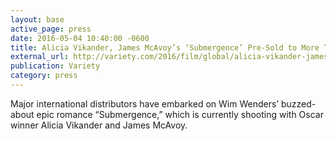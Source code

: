 ```yaml
---
layout: base
active_page: press
date: 2016-05-04 10:40:00 -0600
title: Alicia Vikander, James McAvoy’s ‘Submergence’ Pre-Sold to More Than 30 Territories (EXCLUSIVE)
external_url: http://variety.com/2016/film/global/alicia-vikander-james-mcavoy-submergence-sold-1201766372/
publication: Variety
category: press
---
```


Major international distributors have embarked on Wim Wenders’ buzzed-about epic romance “Submergence,” which is currently shooting with Oscar winner Alicia Vikander and James McAvoy.
<!--more-->

